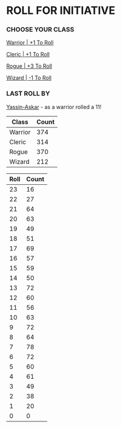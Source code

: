 # ROLL FOR INITIATIVE
### CHOOSE YOUR CLASS

[Warrior | +1 To Roll](https://github.com/benjaminsampica/benjaminsampica/issues/new?title=roll%7Cwarrior&body=Just+click+%27Submit+new+issue%27.)

[Cleric | +1 To Roll](https://github.com/benjaminsampica/benjaminsampica/issues/new?title=roll%7Ccleric&body=Just+click+%27Submit+new+issue%27.)

[Rogue | +3 To Roll](https://github.com/benjaminsampica/benjaminsampica/issues/new?title=roll%7Crogue&body=Just+click+%27Submit+new+issue%27.)

[Wizard | -1 To Roll](https://github.com/benjaminsampica/benjaminsampica/issues/new?title=roll%7Cwizard&body=Just+click+%27Submit+new+issue%27.)
### LAST ROLL BY
[Yassin-Askar](https://www.github.com/Yassin-Askar) - as a warrior rolled a 11!

|Class|Count|
|-|-|
|Warrior|374|
|Cleric|314|
|Rogue|370|
|Wizard|212|

|Roll|Count|
|-|-|
|23|16
|22|27
|21|64
|20|63
|19|49
|18|51
|17|69
|16|57
|15|59
|14|50
|13|72
|12|60
|11|56
|10|63
|9|72
|8|64
|7|78
|6|72
|5|60
|4|61
|3|49
|2|38
|1|20
|0|0

